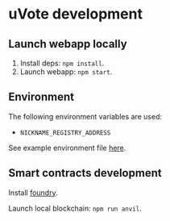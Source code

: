 # uVote development

## Launch webapp locally

1. Install deps: `npm install`.
2. Launch webapp: `npm start`.

## Environment

The following environment variables are used:

- `NICKNAME_REGISTRY_ADDRESS`

See example environment file [here](./.example.env).

## Smart contracts development

Install [foundry](https://getfoundry.sh/).

Launch local blockchain: `npm run anvil`.
